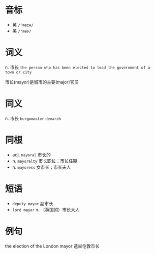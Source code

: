 # 音标

- 英 `/ˈmeɪə/`
- 美 `/'meɚ/`

# 词义

n. 市长
`the person who has been elected to lead the government of a town or city`



市长(mayor)是城市的主要(major)官员

# 同义

n. 市长
`burgomaster` `demarch`

# 同根

- adj. `mayoral` 市长的
- n. `mayoralty` 市长职位；市长任期
- n. `mayoress` 女市长；市长夫人

# 短语

- `deputy mayor` 副市长
- `lord mayor` n. （英国的）市长大人

# 例句

the election of the London mayor
选举伦敦市长


